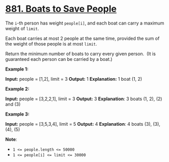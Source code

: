 # [881. Boats to Save People](https://leetcode.com/problems/boats-to-save-people/)

The `i`\-th person has weight `people[i]`, and each boat can carry a maximum weight of `limit`.

Each boat carries at most 2 people at the same time, provided the sum of the weight of those people is at most `limit`.

Return the minimum number of boats to carry every given person.  (It is guaranteed each person can be carried by a boat.)

**Example 1:**

**Input:** people = \[1,2\], limit = 3
**Output:** 1
**Explanation:** 1 boat (1, 2)

**Example 2:**

**Input:** people = \[3,2,2,1\], limit = 3
**Output:** 3
**Explanation**: 3 boats (1, 2), (2) and (3)

**Example 3:**

**Input:** people = \[3,5,3,4\], limit = 5
**Output:** 4
**Explanation**: 4 boats (3), (3), (4), (5)

**Note**:

- `1 <= people.length <= 50000`
- `1 <= people[i] <= limit <= 30000`
